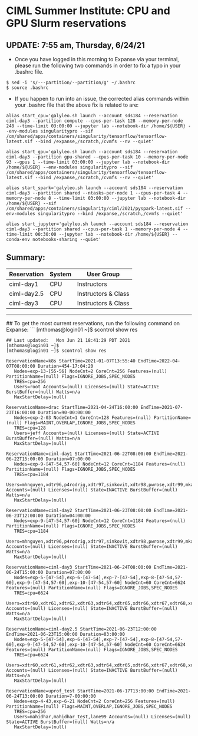 # CIML Summer Institute:  CPU and GPU Slurm reservations

## UPDATE: 7:55 am, Thursday, 6/24/21

* Once you have logged in this morning to Expanse via your terminal, please run the following two commands in order to fix a typo in your .bashrc file.
```
$ sed -i 's/---partition/--partition/g' ~/.bashrc
$ source .bashrc
```

* If you happen to run into an issue, the corrected alias commands within your .bashrc file that the above fix is related to are:
```
alias start_cpu='galyleo.sh launch --account sds184 --reservation ciml-day3 --partition compute --cpus-per-task 128 --memory-per-node 248 --time-limit 03:00:00 --jupyter lab --notebook-dir /home/${USER} --env-modules singularitypro --sif /cm/shared/apps/containers/singularity/tensorflow/tensorflow-latest.sif --bind /expanse,/scratch,/cvmfs --nv --quiet'
```

```
alias start_gpu='galyleo.sh launch --account sds184 --reservation ciml-day3 --partition gpu-shared --cpus-per-task 10 --memory-per-node 93 --gpus 1 --time-limit 03:00:00 --jupyter lab --notebook-dir /home/${USER} --env-modules singularitypro --sif /cm/shared/apps/containers/singularity/tensorflow/tensorflow-latest.sif --bind /expanse,/scratch,/cvmfs --nv --quiet'
```

```
alias start_spark='galyleo.sh launch --account sds184 --reservation ciml-day3 --partition shared --ntasks-per-node 1 --cpus-per-task 4 --memory-per-node 8 --time-limit 03:00:00 --jupyter lab --notebook-dir /home/${USER} --sif /cm/shared/apps/containers/singularity/ciml/2021/pyspark-latest.sif --env-modules singularitypro --bind /expanse,/scratch,/cvmfs --quiet'
```

```
alias start_jupyter='galyleo.sh launch --account sds184 --reservation ciml-day3 --partition shared --cpus-per-task 1 --memory-per-node 4 --time-limit 00:30:00 --jupyter lab --notebook-dir /home/${USER} --conda-env notebooks-sharing --quiet'

```



## Summary:

| **Reservation** |  System | **User Group** |
| ----------- | ---------- | ----------| 
| ciml-day1 | CPU | Instructors |
| ciml-day2.5 | CPU | Instructors & Class |
| ciml-day3 | CPU | Instructors & Class |

<hr>
## To get the most current reservations, run the following command on Expanse:
```
[mthomas@login01 ~]$ scontrol show res

```
## Last updated:   Mon Jun 21 18:41:29 PDT 2021
[mthomas@login01 ~]$ 
[mthomas@login01 ~]$ scontrol show res

ReservationName=k8s StartTime=2021-01-07T13:55:40 EndTime=2022-04-07T08:00:00 Duration=454-17:04:20
   Nodes=exp-13-[55-56] NodeCnt=2 CoreCnt=256 Features=(null) PartitionName=(null) Flags=IGNORE_JOBS,SPEC_NODES
   TRES=cpu=256
   Users=root Accounts=(null) Licenses=(null) State=ACTIVE BurstBuffer=(null) Watts=n/a
   MaxStartDelay=(null)

ReservationName=drac StartTime=2021-04-24T16:00:00 EndTime=2021-07-23T16:00:00 Duration=90-00:00:00
   Nodes=exp-2-03 NodeCnt=1 CoreCnt=128 Features=(null) PartitionName=(null) Flags=MAINT,OVERLAP,IGNORE_JOBS,SPEC_NODES
   TRES=cpu=128
   Users=jeff Accounts=(null) Licenses=(null) State=ACTIVE BurstBuffer=(null) Watts=n/a
   MaxStartDelay=(null)

ReservationName=ciml-day1 StartTime=2021-06-22T08:00:00 EndTime=2021-06-22T15:00:00 Duration=07:00:00
   Nodes=exp-9-[47-54,57-60] NodeCnt=12 CoreCnt=1184 Features=(null) PartitionName=(null) Flags=IGNORE_JOBS,SPEC_NODES
   TRES=cpu=1184
   Users=mhnguyen,xdtr96,p4rodrig,xdtr97,sinkovit,xdtr98,pwrose,xdtr99,mkandes,xdtr100,manu1729,xdtr101,agoetz,xdtr102,jsale,xdtr103,mthomas,xdtr108 Accounts=(null) Licenses=(null) State=INACTIVE BurstBuffer=(null) Watts=n/a
   MaxStartDelay=(null)

ReservationName=ciml-day2 StartTime=2021-06-23T08:00:00 EndTime=2021-06-23T12:00:00 Duration=04:00:00
   Nodes=exp-9-[47-54,57-60] NodeCnt=12 CoreCnt=1184 Features=(null) PartitionName=(null) Flags=IGNORE_JOBS,SPEC_NODES
   TRES=cpu=1184
   Users=mhnguyen,xdtr96,p4rodrig,xdtr97,sinkovit,xdtr98,pwrose,xdtr99,mkandes,xdtr100,manu1729,xdtr101,agoetz,xdtr102,jsale,xdtr103,mthomas,xdtr108 Accounts=(null) Licenses=(null) State=INACTIVE BurstBuffer=(null) Watts=n/a
   MaxStartDelay=(null)

ReservationName=ciml-day3 StartTime=2021-06-24T08:00:00 EndTime=2021-06-24T15:00:00 Duration=07:00:00
   Nodes=exp-5-[47-54],exp-6-[47-54],exp-7-[47-54],exp-8-[47-54,57-60],exp-9-[47-54,57-60],exp-10-[47-54,57-60] NodeCnt=60 CoreCnt=6624 Features=(null) PartitionName=(null) Flags=IGNORE_JOBS,SPEC_NODES
   TRES=cpu=6624
   Users=xdtr60,xdtr61,xdtr62,xdtr63,xdtr64,xdtr65,xdtr66,xdtr67,xdtr68,xdtr69,xdtr70,xdtr71,xdtr72,xdtr73,xdtr74,xdtr75,xdtr76,xdtr77,xdtr78,xdtr79,xdtr80,xdtr81,xdtr82,xdtr83,xdtr84,xdtr85,xdtr86,xdtr87,xdtr88,xdtr89,xdtr90,xdtr91,xdtr92,xdtr93,xdtr94,xdtr95,mhnguyen,xdtr96,p4rodrig,xdtr97,sinkovit,xdtr98,pwrose,xdtr99,mkandes,xdtr100,manu1729,xdtr101,agoetz,xdtr102,jsale,xdtr103,xdtr104,xdtr105,xdtr106,xdtr107,mthomas,xdtr108,xdtr108,xdtr140,xdtr141,xdtr142,xdtr143,xdtr144 Accounts=(null) Licenses=(null) State=INACTIVE BurstBuffer=(null) Watts=n/a
   MaxStartDelay=(null)

ReservationName=ciml-day2.5 StartTime=2021-06-23T12:00:00 EndTime=2021-06-23T15:00:00 Duration=03:00:00
   Nodes=exp-5-[47-54],exp-6-[47-54],exp-7-[47-54],exp-8-[47-54,57-60],exp-9-[47-54,57-60],exp-10-[47-54,57-60] NodeCnt=60 CoreCnt=6624 Features=(null) PartitionName=(null) Flags=IGNORE_JOBS,SPEC_NODES
   TRES=cpu=6624
   Users=xdtr60,xdtr61,xdtr62,xdtr63,xdtr64,xdtr65,xdtr66,xdtr67,xdtr68,xdtr69,xdtr70,xdtr71,xdtr72,xdtr73,xdtr74,xdtr75,xdtr76,xdtr77,xdtr78,xdtr79,xdtr80,xdtr81,xdtr82,xdtr83,xdtr84,xdtr85,xdtr86,xdtr87,xdtr88,xdtr89,xdtr90,xdtr91,xdtr92,xdtr93,xdtr94,xdtr95,mhnguyen,xdtr96,p4rodrig,xdtr97,sinkovit,xdtr98,pwrose,xdtr99,mkandes,xdtr100,manu1729,xdtr101,agoetz,xdtr102,jsale,xdtr103,xdtr104,xdtr105,xdtr106,xdtr107,mthomas,xdtr108,xdtr108,xdtr140,xdtr141,xdtr142,xdtr143,xdtr144 Accounts=(null) Licenses=(null) State=INACTIVE BurstBuffer=(null) Watts=n/a
   MaxStartDelay=(null)

ReservationName=uprof_test StartTime=2021-06-17T13:00:00 EndTime=2021-06-24T13:00:00 Duration=7-00:00:00
   Nodes=exp-4-43,exp-6-21 NodeCnt=2 CoreCnt=256 Features=(null) PartitionName=(null) Flags=MAINT,OVERLAP,IGNORE_JOBS,SPEC_NODES
   TRES=cpu=256
   Users=mahidhar,mahidhar_test,lane99 Accounts=(null) Licenses=(null) State=ACTIVE BurstBuffer=(null) Watts=n/a
   MaxStartDelay=(null)
